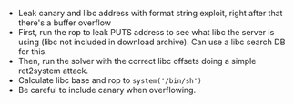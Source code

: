* Leak canary and libc address with format string exploit, right after that there's a buffer overflow
* First, run the rop to leak PUTS address to see what libc the server is using (libc not included in download archive). Can use a libc search DB for this.
* Then, run the solver with the correct libc offsets doing a simple ret2system attack.
* Calculate libc base and rop to `system('/bin/sh')`
* Be careful to include canary when overflowing.
